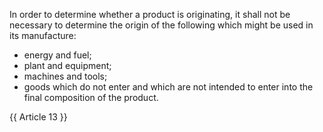 In order to determine whether a product is originating, it shall not be necessary to determine the origin of the following which might be used in its manufacture:

- energy and fuel;
- plant and equipment;
- machines and tools;
- goods which do not enter and which are not intended to enter into the final composition of the product.

{{ Article 13 }}
